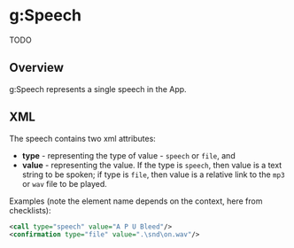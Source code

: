 # g:Speech

TODO

## Overview

g:Speech represents a single speech in the App.

## XML

The speech contains two xml attributes:

* **type** - representing the type of value - `speech` or `file`, and
* **value** - representing the value. If the type is `speech`, then value is a text string to be spoken; if type is `file`, then value is a relative link to the `mp3` or `wav` file to be played.

Examples (note the element name depends on the context, here from checklists):

```xml
<call type="speech" value="A P U Bleed"/>
<confirmation type="file" value=".\snd\on.wav"/>
```
